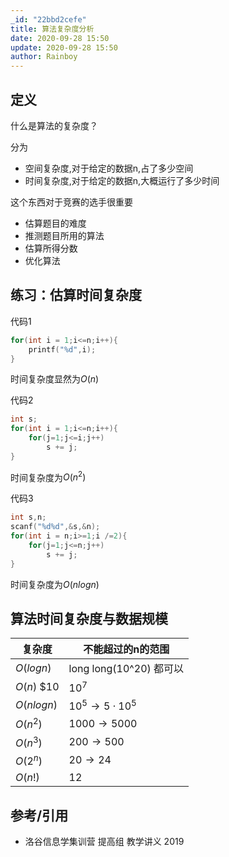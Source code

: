 ```yaml
---
_id: "22bbd2cefe"
title: 算法复杂度分析
date: 2020-09-28 15:50
update: 2020-09-28 15:50
author: Rainboy
---
```


## 定义
什么是算法的复杂度？

分为
 - 空间复杂度,对于给定的数据n,占了多少空间
 - 时间复杂度,对于给定的数据n,大概运行了多少时间

这个东西对于竞赛的选手很重要

 - 估算题目的难度
 - 推测题目所用的算法
 - 估算所得分数
 - 优化算法

##  练习：估算时间复杂度

代码1

```c
for(int i = 1;i<=n;i++){
    printf("%d",i);
}
```

时间复杂度显然为$O(n)$

代码2
```c
int s;
for(int i = 1;i<=n;i++){
    for(j=1;j<=i;j++)
        s += j;
}
```
时间复杂度为$O(n^2)$

代码3
```c
int s,n;
scanf("%d%d",&s,&n);
for(int i = n;i>=1;i /=2){
    for(j=1;j<=n;j++)
        s += j;
}
```
时间复杂度为$O(nlogn)$



## 算法时间复杂度与数据规模

| 复杂度     | 不能超过的n的范围               |
|------------|---------------------------------|
| $O(logn)$  | long long(10^20) 都可以         |
| $O(n)$ $10 | $10^7$                          |
| $O(nlogn)$ | $10^5 \rightarrow 5 \cdot 10^5$ |
| $O(n^2)$   | $1000 \rightarrow 5000$         |
| $O(n^3)$   | $200 \rightarrow 500$           |
| $O(2^n)$   | $20 \rightarrow 24$             |
| $O(n!)$    | 12                              |


## 参考/引用

 - 洛谷信息学集训营 提高组 教学讲义 2019

